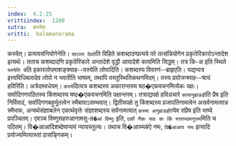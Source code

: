 ```yaml
---
index:  4.2.25
vrittiindex:  1208
sutra:  कस्येत्
vritti:  balamanorama 
---
```


कस्येत्। प्रत्ययसंनियोगेनेति। `साऽस्य देवते`ति विहिते कशब्दादण्प्रत्यये परे तत्संन्नियोगेन प्रकृतेरिकारोऽन्तादेश इत्यर्थः। तताच कशब्दादणि प्रकृतेरिकारे अन्तादेशे वृद्धौ आयादेशे कायमिति सिद्धम्। तत्र कि-अ इति स्थिते `यस्येति चे`ति इकारलोपमाशङ्क्याह--यस्येति लोपादिति। कशब्दस्य विवरणं--ब्राहृएति। यद्यप्यत्र इत्त्वविधिबलादेव लोपो न भवतीति भाष्यम्, तथापि वस्तुस्थितिकथनमिदम्। तस्य प्रयोजनमाह--श्रायं हविरिति। अत्रेदमवधेयम्। `कस्ये`दित्यत्र कशब्दस्य अकारान्तस्य षठ�एकवचनमित्येकः पक्षः। सर्वादिगणपठितस्य किंशब्दस्य षष्ठ�एकवचनमिति पक्षान्तरम्। तत्राद्यपक्षे हविःप्रचारे `कायानुब्राऊही`ति प्रैष इति निर्विवादं, सर्वादिगणबहुर्भूतत्वेन स्मैबावाऽसम्भवात्। द्वितीयपक्षे तु किंशब्दस्य प्रजापतिनामत्वेन असर्वनामत्वान्न स्मैभावः, अन्वर्थसंज्ञाबलेन एकार्थवृत्तेः संज्ञाशब्दस्य सर्वनामत्वात् `कस्मा अनुब्राऊही`त्येव संप्रैष इति भाष्ये प्रपञ्चितम्। एवञ्च विष्णुसहरुआनामसु-`वि�आं विष्णुः` इति, `एकौ नैकः सवः कः किं यत्तत्पदमनुत्तम`मिति च पठितम्। वि�आआदिशब्देष्वप्ययं न्यायस्तुल्यः। तथाच वि�आस्म#ऐ नमः, `वि�आआय नमः` इत्यादि प्रयोज्यमित्यास्तां प्रासङ्गिकम्। 

